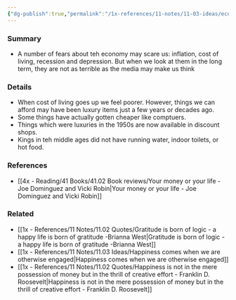 ```yaml
---
{"dg-publish":true,"permalink":"/1x-references/11-notes/11-03-ideas/economic-fears-are-often-unrealistic/","title":"Economic fears are often unrealistic","noteIcon":""}
---
```



### Summary
- A number of fears about teh economy may scare us: inflation, cost of living, recession and depression. But when we look at them in the long term, they are not as terrible as the media may make us think

### Details
- When cost of living goes up we feel poorer. However, things we can afford may have been luxury items just a few years or decades ago.
- Some things have actually gotten cheaper like comptuers.
- Things which were luxuries in the 1950s are now available in discount shops.
- Kings in teh middle ages did not have running water, indoor toilets, or hot food.

### References
- [[4x - Reading/41 Books/41.02 Book reviews/Your money or your life - Joe Dominguez and Vicki Robin\|Your money or your life - Joe Dominguez and Vicki Robin]]

### Related
- [[1x - References/11 Notes/11.02 Quotes/Gratitude is born of logic - a happy life is born of gratitude -Brianna West\|Gratitude is born of logic - a happy life is born of gratitude -Brianna West]]
- [[1x - References/11 Notes/11.03 Ideas/Happiness comes when we are otherwise engaged\|Happiness comes when we are otherwise engaged]]
- [[1x - References/11 Notes/11.02 Quotes/Happiness is not in the mere possession of money but in the thrill of creative effort - Franklin D. Roosevelt\|Happiness is not in the mere possession of money but in the thrill of creative effort - Franklin D. Roosevelt]]